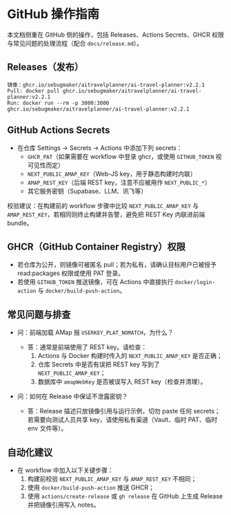 # GitHub 操作指南

本文档侧重在 GitHub 侧的操作，包括 Releases、Actions Secrets、GHCR 权限与常见问题的处理流程（配合 `docs/release.md`）。

## Releases（发布）

```
镜像：ghcr.io/sebugmaker/aitravelplanner/ai-travel-planner:v2.2.1
Pull: docker pull ghcr.io/sebugmaker/aitravelplanner/ai-travel-planner:v2.2.1
Run: docker run --rm -p 3000:3000 ghcr.io/sebugmaker/aitravelplanner/ai-travel-planner:v2.2.1
```

## GitHub Actions Secrets
- 在仓库 Settings -> Secrets -> Actions 中添加下列 secrets：
  - `GHCR_PAT`（如果需要在 workflow 中登录 ghcr，或使用 `GITHUB_TOKEN` 视可见性而定）
  - `NEXT_PUBLIC_AMAP_KEY`（Web-JS key，用于静态构建时内联）
  - `AMAP_REST_KEY`（后端 REST key，注意不应被用作 `NEXT_PUBLIC_*`）
  - 其它服务密钥（Supabase、LLM、讯飞等）

校验建议：在构建前的 workflow 步骤中比较 `NEXT_PUBLIC_AMAP_KEY` 与 `AMAP_REST_KEY`，若相同则终止构建并告警，避免把 REST Key 内联进前端 bundle。

## GHCR（GitHub Container Registry）权限
- 若仓库为公开，则镜像可被匿名 pull；若为私有，请确认目标用户已被授予 read:packages 权限或使用 PAT 登录。
- 若使用 `GITHUB_TOKEN` 推送镜像，可在 Actions 中直接执行 `docker/login-action` 与 `docker/build-push-action`。

## 常见问题与排查
- 问：前端加载 AMap 报 `USERKEY_PLAT_NOMATCH`，为什么？
  - 答：通常是前端使用了 REST key。请检查：
    1. Actions 与 Docker 构建时传入的 `NEXT_PUBLIC_AMAP_KEY` 是否正确；
    2. 仓库 Secrets 中是否有误把 REST key 写到了 `NEXT_PUBLIC_AMAP_KEY`；
    3. 数据库中 `amapWebKey` 是否被误写入 REST key（检查并清理）。

- 问：如何在 Release 中保证不泄露密钥？
  - 答：Release 描述只放镜像引用与运行示例，切勿 paste 任何 secrets；若需要向测试人员共享 key，请使用私有渠道（Vault、临时 PAT、临时 env 文件等）。

## 自动化建议
- 在 workflow 中加入以下关键步骤：
  1. 构建前校验 `NEXT_PUBLIC_AMAP_KEY` 与 `AMAP_REST_KEY` 不相同；
  2. 使用 `docker/build-push-action` 推送 GHCR；
  3. 使用 `actions/create-release` 或 `gh release` 在 GitHub 上生成 Release 并把镜像引用写入 notes。
